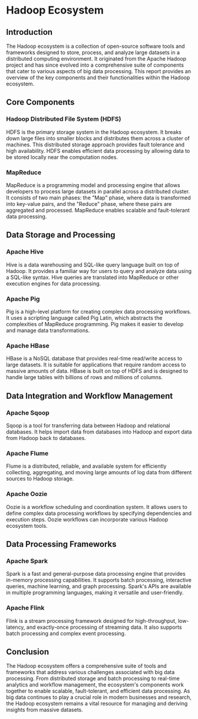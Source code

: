 # Hadoop Ecosystem

## Introduction

The Hadoop ecosystem is a collection of open-source software tools and frameworks designed to store, process, and analyze large datasets in a distributed computing environment. It originated from the Apache Hadoop project and has since evolved into a comprehensive suite of components that cater to various aspects of big data processing. This report provides an overview of the key components and their functionalities within the Hadoop ecosystem.

## Core Components

### Hadoop Distributed File System (HDFS)

HDFS is the primary storage system in the Hadoop ecosystem. It breaks down large files into smaller blocks and distributes them across a cluster of machines. This distributed storage approach provides fault tolerance and high availability. HDFS enables efficient data processing by allowing data to be stored locally near the computation nodes.

### MapReduce

MapReduce is a programming model and processing engine that allows developers to process large datasets in parallel across a distributed cluster. It consists of two main phases: the "Map" phase, where data is transformed into key-value pairs, and the "Reduce" phase, where these pairs are aggregated and processed. MapReduce enables scalable and fault-tolerant data processing.

## Data Storage and Processing

### Apache Hive

Hive is a data warehousing and SQL-like query language built on top of Hadoop. It provides a familiar way for users to query and analyze data using a SQL-like syntax. Hive queries are translated into MapReduce or other execution engines for data processing.

### Apache Pig

Pig is a high-level platform for creating complex data processing workflows. It uses a scripting language called Pig Latin, which abstracts the complexities of MapReduce programming. Pig makes it easier to develop and manage data transformations.

### Apache HBase

HBase is a NoSQL database that provides real-time read/write access to large datasets. It is suitable for applications that require random access to massive amounts of data. HBase is built on top of HDFS and is designed to handle large tables with billions of rows and millions of columns.

## Data Integration and Workflow Management

### Apache Sqoop

Sqoop is a tool for transferring data between Hadoop and relational databases. It helps import data from databases into Hadoop and export data from Hadoop back to databases.

### Apache Flume

Flume is a distributed, reliable, and available system for efficiently collecting, aggregating, and moving large amounts of log data from different sources to Hadoop storage.

### Apache Oozie

Oozie is a workflow scheduling and coordination system. It allows users to define complex data processing workflows by specifying dependencies and execution steps. Oozie workflows can incorporate various Hadoop ecosystem tools.

## Data Processing Frameworks

### Apache Spark

Spark is a fast and general-purpose data processing engine that provides in-memory processing capabilities. It supports batch processing, interactive queries, machine learning, and graph processing. Spark's APIs are available in multiple programming languages, making it versatile and user-friendly.

### Apache Flink

Flink is a stream processing framework designed for high-throughput, low-latency, and exactly-once processing of streaming data. It also supports batch processing and complex event processing.

## Conclusion

The Hadoop ecosystem offers a comprehensive suite of tools and frameworks that address various challenges associated with big data processing. From distributed storage and batch processing to real-time analytics and workflow management, the ecosystem's components work together to enable scalable, fault-tolerant, and efficient data processing. As big data continues to play a crucial role in modern businesses and research, the Hadoop ecosystem remains a vital resource for managing and deriving insights from massive datasets.

